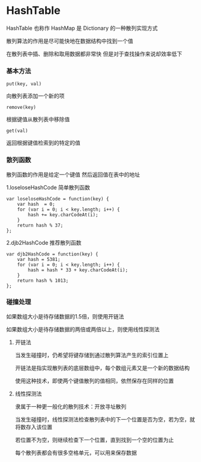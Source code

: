 # HashTable

HashTable 也称作 HashMap 是 Dictionary 的一种散列实现方式

散列算法的作用是尽可能快地在数据结构中找到一个值

在散列表中插、删除和取用数据都非常快 但是对于查找操作来说却效率低下

### 基本方法

`put(key, val)`

向散列表添加一个新的项

`remove(key)`

根据键值从散列表中移除值

`get(val)`

返回根据键值检索到的特定的值

### 散列函数

散列函数的作用是给定一个键值 然后返回值在表中的地址

1.loseloseHashCode 简单散列函数

    var loseloseHashCode = function(key) {
        var hash  = 0;
        for (var i = 0; i < key.length; i++) {
            hash += key.charCodeAt(i);
        }
        return hash % 37;
    };

2.djb2HashCode 推荐散列函数

    var djb2HashCode = function(key) {
        var hash = 5381;
        for (var i = 0; i < key.length; i++) {
            hash = hash * 33 + key.charCodeAt(i);
        }
        return hash % 1013;
    };

### 碰撞处理

如果数组大小是待存储数据的1.5倍，则使用开链法

如果数组大小是待存储数据的两倍或两倍以上，则使用线性探测法


1. 开链法

   当发生碰撞时，仍希望将键存储到通过散列算法产生的索引位置上

   开链法是指实现散列表的底层数组中，每个数组元素又是一个新的数据结构

   使用这种技术，即使两个键值散列的值相同，依然保存在同样的位置


2. 线性探测法

   隶属于一种更一般化的散列技术：开放寻址散列

   当发生碰撞时，线性探测法检查散列表中的下一个位置是否为空，若为空，就将数存入该位置
   
   若位置不为空，则继续检查下一个位置，直到找到一个空的位置为止
   
   每个散列表都会有很多空格单元，可以用来保存数据



